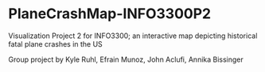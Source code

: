 # PlaneCrashMap-INFO3300P2
Visualization Project 2 for INFO3300; an interactive map depicting historical fatal plane crashes in the US

Group project by Kyle Ruhl, Efrain Munoz, John Aclufi, Annika Bissinger 
